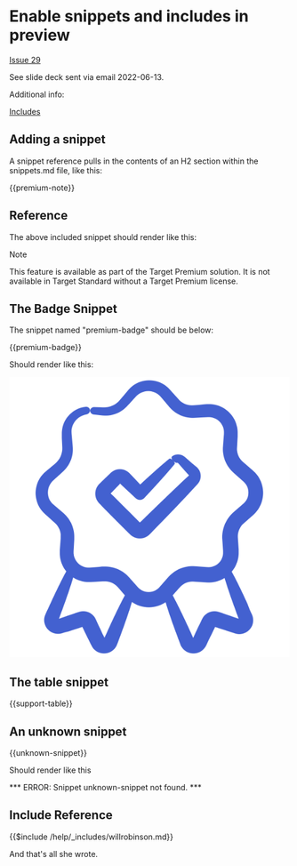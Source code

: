 # Enable snippets and includes in preview

[Issue 29](https://github.com/AdobeDocs/vsc-extensions/issues/29)

See slide deck sent via email 2022-06-13.

Additional info:

[Includes](https://experienceleague.adobe.com/docs/authoring-guide-exl/using/authoring/features/includes.html)

## Adding a snippet

A snippet reference pulls in the contents of an H2 section within the snippets.md file, like this:

{{premium-note}}

## Reference

The above included snippet should render like this:

>[!NOTE]
>
>This feature is available as part of the Target Premium solution. It is not available in Target Standard without a Target Premium license.

## The Badge Snippet

The snippet named "premium-badge" should be below:

{{premium-badge}}

Should render like this:

![Target badge](../assets/premium.png)

## The table snippet

{{support-table}}

## An unknown snippet

{{unknown-snippet}}

Should render like this

*** ERROR: Snippet unknown-snippet not found. ***

## Include Reference

{{$include /help/_includes/willrobinson.md}}

And that's all she wrote.
